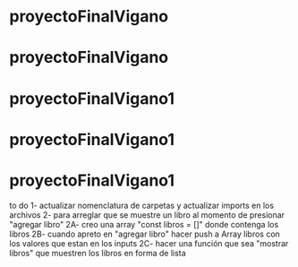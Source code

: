 # proyectoFinalVigano
# proyectoFinalVigano
# proyectoFinalVigano1
# proyectoFinalVigano1
# proyectoFinalVigano1
to do
1- actualizar nomenclatura de carpetas y actualizar imports en los archivos 
2- para arreglar que se muestre un libro al momento de presionar "agregar libro"
2A- creo una array "const libros = []" donde contenga los libros
2B- cuando apreto en "agregar libro" hacer push a Array libros con los valores que estan en los inputs 
2C- hacer una función que sea "mostrar libros" que muestren los libros en forma de lista